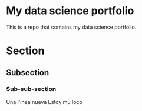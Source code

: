 # My data science portfolio

This is a repo that contains my data science portfolio.

# Section
## Subsection
### Sub-sub-section

Una l'inea nueva
Estoy mu loco
